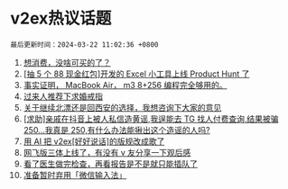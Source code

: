# v2ex热议话题

`最后更新时间：2024-03-22 11:02:36 +0800`

1. [想消费，没啥可买的了？](https://www.v2ex.com/t/1025751)
1. [[抽 5 个 88 现金红包]开发的 Excel 小工具上线 Product Hunt 了](https://www.v2ex.com/t/1025770)
1. [事实证明， MacBook Air， m3 8+256 编程完全够用的。](https://www.v2ex.com/t/1025889)
1. [过来人推荐下求婚戒指](https://www.v2ex.com/t/1025701)
1. [关于继续北漂还是回西安的选择，我想咨询下大家的意见](https://www.v2ex.com/t/1025761)
1. [[求助]亲戚在抖音上被人私信造黄谣,我逞能去 TG 找人付费查询,结果被骗 250...我真是 250,有什么办法能揪出这个造谣的人吗?](https://www.v2ex.com/t/1025799)
1. [用 AI 把 v2ex[好好说话]的版规改成歌了](https://www.v2ex.com/t/1025708)
1. [网飞版三体上线了，有没有 v 友分享一下观后感](https://www.v2ex.com/t/1025951)
1. [看了医生做完检查，再看报告是不是就只能插队了](https://www.v2ex.com/t/1025783)
1. [准备暂时弃用「微信输入法」](https://www.v2ex.com/t/1025936)

